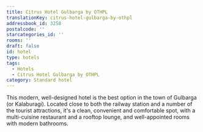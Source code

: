 ```yaml
---
title: Citrus Hotel Gulbarga by OTHPL
translationKey: citrus-hotel-gulbarga-by-othpl
addressbook_id: 3258
postalcode: ''
starcategories_id: ''
rooms: ''
draft: false
id: hotel
type: hotels
tags:
  - Hotels
  - Citrus Hotel Gulbarga by OTHPL
category: Standard hotel
---
```

This modern, well-designed hotel is the best option in the town of Gulbarga (or Kalaburagi). Located close to both the railway station and a number of the tourist attractions, it's a clean, convenient and comfortable spot, with a multi-cuisine restaurant and a rooftop lounge, and well-appointed rooms with modern bathrooms.